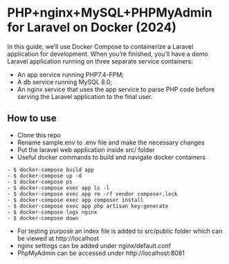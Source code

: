 # PHP+nginx+MySQL+PHPMyAdmin for Laravel on Docker (2024)
In this guide, we’ll use Docker Compose to containerize a Laravel application for development. When you’re finished, you’ll have a demo Laravel application running on three separate service containers:

* An app service running PHP7.4-FPM;
* A db service running MySQL 8.0;
* An nginx service that uses the app service to parse PHP code before serving the Laravel application to the final user.

## How to use

- Clone this repo
- Rename sample.env to .env file and make the necessary changes 
- Put the laravel web application inside src/ folder
- Useful docker commands to build and navigate docker containers
```
- $ docker-compose build app
- $ docker-compose up -d
- $ docker-compose ps
- $ docker-compose exec app ls -l
- $ docker-compose exec app rm -rf vendor composer.lock
- $ docker-compose exec app composer install
- $ docker-compose exec app php artisan key:generate
- $ docker-compose logs nginx
- $ docker-compose down
```
- For testing purpose an index file is added to src/public folder which can be viewed at http://localhost
- nginx settings can be added under nginx/default.conf
- PhpMyAdmin can be accessed under http://localhost:8081
